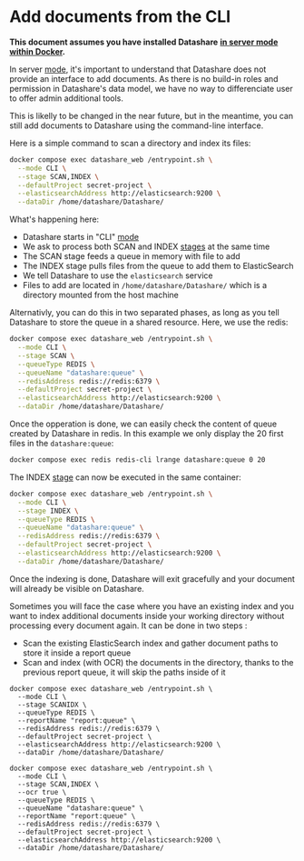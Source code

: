 # Add documents from the CLI

**This document assumes you have installed Datashare** [**in server mode within Docker**](install-with-docker.md)**.**

In server [mode](../concepts/running-modes.md), it's important to understand that Datashare does not provide an interface to add documents. As there is no build-in roles and permission in Datashare's data model, we have no way to differenciate user to offer admin additional tools.

This is likelly to be changed in the near future, but in the meantime, you can still add documents to Datashare using the command-line interface.

Here is a simple command to scan a directory and index its files:

```bash
docker compose exec datashare_web /entrypoint.sh \
  --mode CLI \
  --stage SCAN,INDEX \
  --defaultProject secret-project \
  --elasticsearchAddress http://elasticsearch:9200 \
  --dataDir /home/datashare/Datashare/
```

What's happening here:

* Datashare starts in "CLI" [mode](../concepts/running-modes.md)
* We ask to process both SCAN and INDEX [stages](../concepts/cli-stages.md) at the same time
* The SCAN stage feeds a queue in memory with file to add
* The INDEX stage pulls files from the queue to add them to ElasticSearch
* We tell Datashare to use the `elasticsearch` service
* Files to add are located in `/home/datashare/Datashare/` which is a directory mounted from the host machine

Alternativly, you can do this in two separated phases, as long as you tell Datashare to store the queue in a shared resource. Here, we use the redis:

```bash
docker compose exec datashare_web /entrypoint.sh \
  --mode CLI \
  --stage SCAN \
  --queueType REDIS \
  --queueName "datashare:queue" \
  --redisAddress redis://redis:6379 \
  --defaultProject secret-project \
  --elasticsearchAddress http://elasticsearch:9200 \
  --dataDir /home/datashare/Datashare/
```

Once the opperation is done, we can easily check the content of queue created by Datashare in redis. In this example we only display the 20 first files in the `datashare:queue`:

```bash
docker compose exec redis redis-cli lrange datashare:queue 0 20
```

The INDEX [stage](../concepts/cli-stages.md) can now be executed in the same container:

```bash
docker compose exec datashare_web /entrypoint.sh \
  --mode CLI \
  --stage INDEX \
  --queueType REDIS \
  --queueName "datashare:queue" \
  --redisAddress redis://redis:6379 \
  --defaultProject secret-project \
  --elasticsearchAddress http://elasticsearch:9200 \
  --dataDir /home/datashare/Datashare/
```

Once the indexing is done, Datashare will exit gracefully and your document will already be visible on Datashare.

Sometimes you will face the case where you have an existing index and you want to index additional documents inside your working directory without processing every document again. It can be done in two steps :

* Scan the existing ElasticSearch index and gather document paths to store it inside a report queue
* Scan and index (with OCR) the documents in the directory, thanks to the previous report queue, it will skip the paths inside of it

```
docker compose exec datashare_web /entrypoint.sh \
  --mode CLI \
  --stage SCANIDX \
  --queueType REDIS \
  --reportName "report:queue" \
  --redisAddress redis://redis:6379 \
  --defaultProject secret-project \
  --elasticsearchAddress http://elasticsearch:9200 \
  --dataDir /home/datashare/Datashare/
```

```
docker compose exec datashare_web /entrypoint.sh \
  --mode CLI \
  --stage SCAN,INDEX \
  --ocr true \
  --queueType REDIS \
  --queueName "datashare:queue" \
  --reportName "report:queue" \
  --redisAddress redis://redis:6379 \
  --defaultProject secret-project \
  --elasticsearchAddress http://elasticsearch:9200 \
  --dataDir /home/datashare/Datashare/
```
